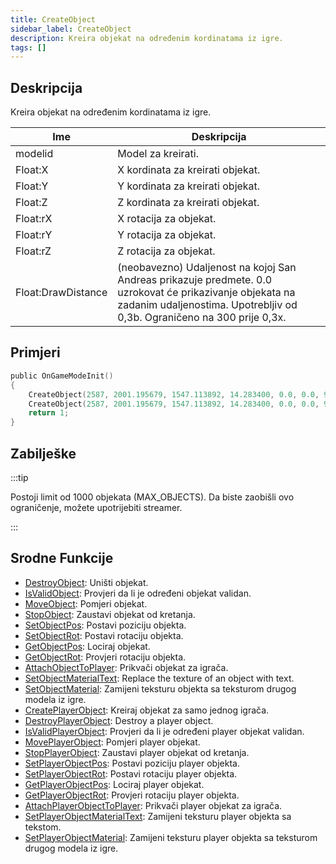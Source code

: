 ```yaml
---
title: CreateObject
sidebar_label: CreateObject
description: Kreira objekat na određenim kordinatama iz igre.
tags: []
---
```


## Deskripcija

Kreira objekat na određenim kordinatama iz igre.

| Ime                | Deskripcija                                                                                                                                                                          |
| ------------------ | ------------------------------------------------------------------------------------------------------------------------------------------------------------------------------------ |
| modelid            | Model za kreirati.                                                                                                                                                                   |
| Float:X            | X kordinata za kreirati objekat.                                                                                                                                                     |
| Float:Y            | Y kordinata za kreirati objekat.                                                                                                                                                     |
| Float:Z            | Z kordinata za kreirati objekat.                                                                                                                                                     |
| Float:rX           | X rotacija za objekat.                                                                                                                                                               |
| Float:rY           | Y rotacija za objekat.                                                                                                                                                               |
| Float:rZ           | Z rotacija za objekat.                                                                                                                                                               |
| Float:DrawDistance | (neobavezno) Udaljenost na kojoj San Andreas prikazuje predmete. 0.0 uzrokovat će prikazivanje objekata na zadanim udaljenostima. Upotrebljiv od 0,3b. Ograničeno na 300 prije 0,3x. |

## Primjeri

```c
public OnGameModeInit()
{
    CreateObject(2587, 2001.195679, 1547.113892, 14.283400, 0.0, 0.0, 96.0); // Objekt će se prikazati na zadanoj udaljenosti.
    CreateObject(2587, 2001.195679, 1547.113892, 14.283400, 0.0, 0.0, 96.0, 300.0); // Objekt će se prikazati na 300,0 jedinica.
    return 1;
}
```

## Zabilješke

:::tip

Postoji limit od 1000 objekata (MAX_OBJECTS). Da biste zaobišli ovo ograničenje, možete upotrijebiti streamer.

:::

## Srodne Funkcije

- [DestroyObject](DestroyObject): Uništi objekat.
- [IsValidObject](IsValidObject): Provjeri da li je određeni objekat validan.
- [MoveObject](MoveObject): Pomjeri objekat.
- [StopObject](StopObject): Zaustavi objekat od kretanja.
- [SetObjectPos](SetObjectPos): Postavi poziciju objekta.
- [SetObjectRot](SetObjectRot): Postavi rotaciju objekta.
- [GetObjectPos](GetObjectPos): Lociraj objekat.
- [GetObjectRot](GetObjectRot): Provjeri rotaciju objekta.
- [AttachObjectToPlayer](AttachObjectToPlayer): Prikvači objekat za igrača.
- [SetObjectMaterialText](SetObjectMaterialText): Replace the texture of an object with text.
- [SetObjectMaterial](SetObjectMaterial): Zamijeni teksturu objekta sa teksturom drugog modela iz igre.
- [CreatePlayerObject](CreatePlayerObject): Kreiraj objekat za samo jednog igrača.
- [DestroyPlayerObject](DestroyPlayerObject): Destroy a player object.
- [IsValidPlayerObject](IsValidPlayerObject): Provjeri da li je određeni player objekat validan.
- [MovePlayerObject](MovePlayerObject): Pomjeri player objekat.
- [StopPlayerObject](StopPlayerObject): Zaustavi player objekat od kretanja.
- [SetPlayerObjectPos](SetPlayerObjectPos): Postavi poziciju player objekta.
- [SetPlayerObjectRot](SetPlayerObjectRot): Postavi rotaciju player objekta.
- [GetPlayerObjectPos](GetPlayerObjectPos): Lociraj player objekat.
- [GetPlayerObjectRot](GetPlayerObjectRot): Provjeri rotaciju player objekta.
- [AttachPlayerObjectToPlayer](AttachPlayerObjectToPlayer): Prikvači player objekat za igrača.
- [SetPlayerObjectMaterialText](SetPlayerObjectMaterialText): Zamijeni teksturu player objekta sa tekstom.
- [SetPlayerObjectMaterial](SetPlayerObjectMaterial): Zamijeni teksturu player objekta sa teksturom drugog modela iz igre.

